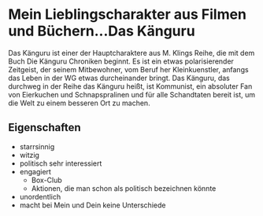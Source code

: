 # Mein Lieblingscharakter aus Filmen und Büchern...Das Känguru

Das Känguru ist einer der Hauptcharaktere aus M. Klings Reihe, die mit dem Buch Die Känguru Chroniken beginnt. Es ist ein etwas polarisierender Zeitgeist, der seinem Mitbewohner, vom Beruf her Kleinkuenstler, anfangs das Leben in der WG etwas durcheinander bringt.
Das Känguru, das durchweg in der Reihe das Känguru heißt, ist Kommunist, ein absoluter Fan von Eierkuchen und Schnapspralinen und für alle Schandtaten bereit ist, um die Welt zu einem besseren Ort zu machen. 

## Eigenschaften
* starrsinnig
* witzig
* politisch sehr interessiert
* engagiert
  * Box-Club
  * Aktionen, die man schon als politisch bezeichnen könnte
* unordentlich
* macht bei Mein und Dein keine Unterschiede 